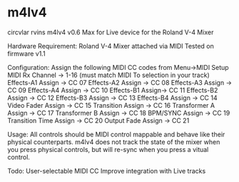 # m4lv4
circvlar rvins m4lv4 v0.6
Max for Live device for the Roland V-4 Mixer

Hardware Requirement:
Roland V-4 Mixer attached via MIDI
Tested on firmware v1.1

Configuration:
Assign the following MIDI CC codes from Menu->MIDI Setup
MIDI Rx Channel -> 1-16 (must match MIDI To selection in your track)
Effects-A1 Assign -> CC 07
Effects-A2 Assign -> CC 08
Effects-A3 Assign -> CC 09
Effects-A4 Assign -> CC 10
Effects-B1 Assign-> CC 11
Effects-B2 Assign -> CC 12
Effects-B3 Assign -> CC 13
Effects-B4 Assign -> CC 14
Video Fader Assign -> CC 15
Transition Assign -> CC 16
Transformer A Assign -> CC 17
Transformer B Assign -> CC 18
BPM/SYNC Assign -> CC 19
Transition Time Assign -> CC 20
Output Fade Assign -> CC 21

Usage:
All controls should be MIDI control mappable and behave like their physical counterparts.  m4lv4 does not track the state of the mixer when you press physical controls, but will re-sync when you press a vitual control.

Todo:
User-selectable MIDI CC
Improve integration with Live tracks
